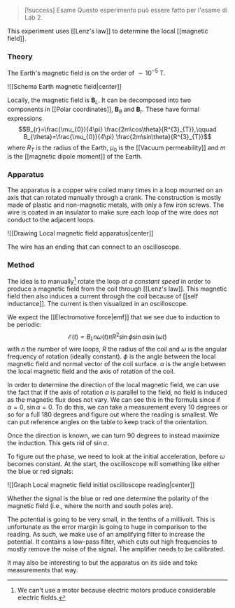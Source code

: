 > [!success] Esame
> Questo esperimento può essere fatto per l'esame di Lab 2.

This experiment uses [[Lenz's law]] to determine the local [[magnetic field]].
### Theory
The Earth's magnetic field is on the order of $\sim 10^{-5}\text{ T}$.

![[Schema Earth magnetic field|center]]

Locally, the magnetic field is $\mathbf{B}_{L}$. It can be decomposed into two components in [[Polar coordinates]], $\mathbf{B}_{\theta}$ and $\mathbf{B}_{r}$. These have formal expressions
$$B_{r}=\frac{\mu_{0}}{4\pi} \frac{2m\cos\theta}{R^{3}_{T}},\qquad B_{\theta}=\frac{\mu_{0}}{4\pi} \frac{2m\sin\theta}{R^{3}_{T}}$$
where $R_{T}$ is the radius of the Earth, $\mu_{0}$ is the [[Vacuum permeability]] and $m$ is the [[magnetic dipole moment]] of the Earth.
### Apparatus
The apparatus is a copper wire coiled many times in a loop mounted on an axis that can rotated manually through a crank. The construction is mostly made of plastic and non-magnetic metals, with only a few iron screws. The wire is coated in an insulator to make sure each loop of the wire does not conduct to the adjacent loops.

![[Drawing Local magnetic field apparatus|center]]

The wire has an ending that can connect to an oscilloscope.
### Method
The idea is to manually[^1] rotate the loop *at a constant speed* in order to produce a magnetic field from the coil through [[Lenz's law]]. This magnetic field then also induces a current through the coil because of [[self inductance]]. The current is then visualized in an oscilloscope.

We expect the [[Electromotive force|emf]] that we see due to induction to be periodic:
$$\mathcal{E}(t)=B_{L}n\omega(t)\pi R^{2}\sin \phi \sin \alpha \sin(\omega t)$$
with $n$ the number of wire loops, $R$ the radius of the coil and $\omega$ is the angular frequency of rotation (ideally constant). $\phi$ is the angle between the local magnetic field and normal vector of the coil surface. $\alpha$ is the angle between the local magnetic field and the axis of rotation of the coil.

In order to determine the direction of the local magnetic field, we can use the fact that if the axis of rotation $\alpha$ is parallel to the field, no field is induced as the magnetic flux does not vary. We can see this in the formula since if $\alpha=0$, $\sin \alpha=0$. To do this, we can take a measurement every 10 degrees or so for a full 180 degrees and figure out where the reading is smallest. We can put reference angles on the table to keep track of the orientation.

Once the direction is known, we can turn 90 degrees to instead maximize the induction. This gets rid of $\sin \alpha$.

To figure out the phase, we need to look at the initial acceleration, before $\omega$ becomes constant. At the start, the oscilloscope will something like either the blue or red signals:

![[Graph Local magnetic field initial oscilloscope reading|center]]

Whether the signal is the blue or red one determine the polarity of the magnetic field (i.e., where the north and south poles are).

The potential is going to be very small, in the tenths of a millivolt. This is unfortunate as the error margin is going to huge in comparison to the reading. As such, we make use of an amplifying filter to increase the potential. It contains a low-pass filter, which cuts out high frequencies to mostly remove the noise of the signal. The amplifier needs to be calibrated.

It may also be interesting to but the apparatus on its side and take measurements that way.

[^1]: We can't use a motor because electric motors produce considerable electric fields.